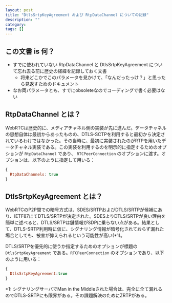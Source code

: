 ```yaml
---
layout: post
title: "DtlsSrtpKeyAgreement および RtpDataChannel についての記録"
description: ""
category: 
tags: []
---
```


## この文書 is 何？

- すでに使われていない RtpDataChannel と DtlsSrtpKeyAgreement について忘れ去る前に歴史の経緯を記録しておく文書
  - 将来どこかでこのパラメータを見かけて、「なんだったっけ？」と思ったら見返すためのドキュメント
- なお両パラメータとも、すでにobsoleteなのでコーディングで書く必要はない

## RtpDataChannel とは？

WebRTCは歴史的に、メディアチャネル側の実装が先に進んだ。データチャネルの思想自体は最初からあったものの、DTLS-SCTPを利用すると最初から決定されているわけではなかった。その当時に、最初に実装されたのがRTPを用いたデータチャネル実装である。この実装を利用するのを明示的に指定するためのオプションが `RtpDataChannel` であり、 `RTCPeerConnection` のオプションに渡す。オプションは、以下のように指定して用いる：

```js
{
  RtpDataChannels: true
}
```

## DtlsSrtpKeyAgreement とは？

WebRTCのP2P間での暗号方式は、SDES/SRTPおよびDTLS/SRTPが候補にあり、IETF87にてDTLS/SRTPが決定された。SDESよりDTLS/SRTPが良い理由を簡単に述べると、DTLS/SRTPは鍵情報がSDPに乗らない点がある。結果として、DTLS-SRTP利用時に仮に、シグナリング情報が暗号化されておらず漏れた場合としても、被害が抑えられるという可能性が高い(*1)。

DTLS/SRTPを優先的に使うか指定するためのオプションが標題の `DtlsSrtpKeyAgreement` である。`RTCPeerConnection` のオプションであり、以下のように用いる：

```js
{
  DtlsSrtpKeyAgreement:true
}
```

*1: シグナリングサーバでMan in the Middleされた場合は、完全に全て漏れるのでDTLS-SRTPにも限界がある。その課題解決のためにZRTPがある。
